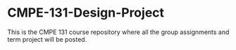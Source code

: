 # CMPE-131-Design-Project
This is the CMPE 131 course repository where all the group assignments and term project will be posted.
